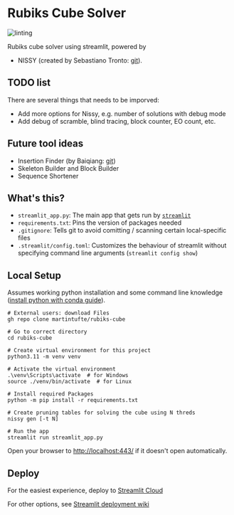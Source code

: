 # Rubiks Cube Solver
![linting](https://github.com/martintufte/rubiks-cube/actions/workflows/flake8.yml/badge.svg)

Rubiks cube solver using streamlit, powered by
* NISSY (created by Sebastiano Tronto: [git](https://git.tronto.net/nissy-classic/)).

## TODO list
There are several things that needs to be imporved:
* Add more options for Nissy, e.g. number of solutions with debug mode
* Add debug of scramble, blind tracing, block counter, EO count, etc.

## Future tool ideas
* Insertion Finder (by Baiqiang: [git](https://github.com/Baiqiang/333.fm))
* Skeleton Builder and Block Builder
* Sequence Shortener

## What's this?

- `streamlit_app.py`: The main app that gets run by [`streamlit`](https://docs.streamlit.io/)
- `requirements.txt`: Pins the version of packages needed
- `.gitignore`: Tells git to avoid comitting / scanning certain local-specific files
- `.streamlit/config.toml`: Customizes the behaviour of streamlit without specifying command line arguments (`streamlit config show`)

## Local Setup

Assumes working python installation and some command line knowledge ([install python with conda guide](https://tech.gerardbentley.com/python/beginner/2022/01/29/install-python.html)).

```shell
# External users: download Files
gh repo clone martintufte/rubiks-cube

# Go to correct directory
cd rubiks-cube

# Create virtual environment for this project
python3.11 -m venv venv

# Activate the virtual environment
.\venv\Scripts\activate  # for Windows
source ./venv/bin/activate  # for Linux

# Install required Packages
python -m pip install -r requirements.txt

# Create pruning tables for solving the cube using N threds
nissy gen [-t N]

# Run the app
streamlit run streamlit_app.py
```

Open your browser to [http://localhost:443/](http://localhost:443/) if it doesn't open automatically.
## Deploy

For the easiest experience, deploy to [Streamlit Cloud](https://streamlit.io/cloud)

For other options, see [Streamlit deployment wiki](https://discuss.streamlit.io/t/streamlit-deployment-guide-wiki/5099)
